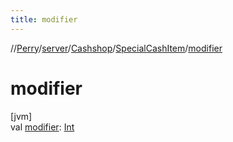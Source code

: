 ```yaml
---
title: modifier
---
```

//[Perry](../../../../index.html)/[server](../../index.html)/[Cashshop](../index.html)/[SpecialCashItem](index.html)/[modifier](modifier.html)



# modifier



[jvm]\
val [modifier](modifier.html): [Int](https://kotlinlang.org/api/latest/jvm/stdlib/kotlin/-int/index.html)




